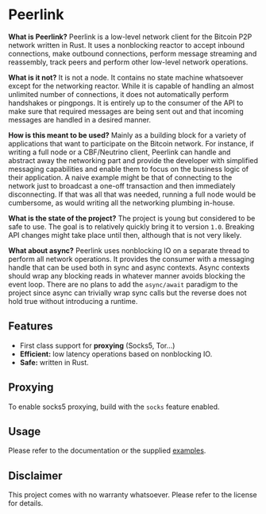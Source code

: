 # Peerlink

**What is Peerlink?** Peerlink is a low-level network client for the Bitcoin P2P network written in Rust. It uses a nonblocking reactor to accept inbound connections, make outbound connections, perform message streaming and reassembly, track peers and perform other low-level network operations.

**What is it not?** It is not a node. It contains no state machine whatsoever except for the networking reactor. While it is capable of handling an almost unlimited number of connections, it does not automatically perform handshakes or pingpongs. It is entirely up to the consumer of the API to make sure that required messages are being sent out and that incoming messages are handled in a desired manner.

**How is this meant to be used?** Mainly as a building block for a variety of applications that want to participate on the Bitcoin network. For instance, if writing a full node or a CBF/Neutrino client, Peerlink can handle and abstract away the networking part and provide the developer with simplified messaging capabilities and enable them to focus on the business logic of their application. A naive example might be that of connecting to the network just to broadcast a one-off transaction and then immediately disconnecting. If that was all that was needed, running a full node would be cumbersome, as would writing all the networking plumbing in-house.

**What is the state of the project?** The project is young but considered to be safe to use. The goal is to relatively quickly bring it to version `1.0`. Breaking API changes might take place until then, although that is not very likely.

**What about async?** Peerlink uses nonblocking IO on a separate thread to perform all network operations. It provides the consumer with a messaging handle that can be used both in sync and async contexts. Async contexts should wrap any blocking reads in whatever manner avoids blocking the event loop. There are no plans to add the `async/await` paradigm to the project since async can trivially wrap sync calls but the reverse does not hold true without introducing a runtime.

## Features

- First class support for **proxying** (Socks5, Tor...)
- **Efficient:** low latency operations based on nonblocking IO.
- **Safe:** written in Rust.

## Proxying

To enable socks5 proxying, build with the `socks` feature enabled.

## Usage

Please refer to the documentation or the supplied [examples](examples).

## Disclaimer

This project comes with no warranty whatsoever. Please refer to the license for details.
